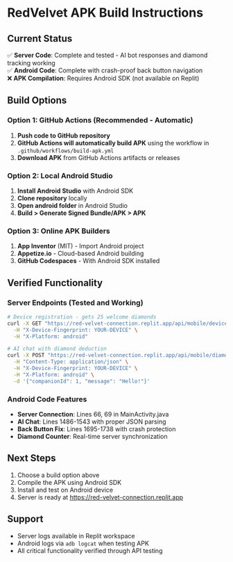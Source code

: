 # RedVelvet APK Build Instructions

## Current Status
✅ **Server Code**: Complete and tested - AI bot responses and diamond tracking working  
✅ **Android Code**: Complete with crash-proof back button navigation  
❌ **APK Compilation**: Requires Android SDK (not available on Replit)

## Build Options

### Option 1: GitHub Actions (Recommended - Automatic)
1. **Push code to GitHub repository**
2. **GitHub Actions will automatically build APK** using the workflow in `.github/workflows/build-apk.yml`
3. **Download APK** from GitHub Actions artifacts or releases

### Option 2: Local Android Studio
1. **Install Android Studio** with Android SDK
2. **Clone repository** locally
3. **Open android folder** in Android Studio
4. **Build > Generate Signed Bundle/APK > APK**

### Option 3: Online APK Builders
1. **App Inventor** (MIT) - Import Android project
2. **Appetize.io** - Cloud-based Android building
3. **GitHub Codespaces** - With Android SDK installed

## Verified Functionality

### Server Endpoints (Tested and Working)
```bash
# Device registration - gets 25 welcome diamonds
curl -X GET "https://red-velvet-connection.replit.app/api/mobile/device-session" \
  -H "X-Device-Fingerprint: YOUR-DEVICE" \
  -H "X-Platform: android"

# AI chat with diamond deduction
curl -X POST "https://red-velvet-connection.replit.app/api/mobile/diamonds/deduct" \
  -H "Content-Type: application/json" \
  -H "X-Device-Fingerprint: YOUR-DEVICE" \
  -H "X-Platform: android" \
  -d '{"companionId": 1, "message": "Hello!"}'
```

### Android Code Features
- **Server Connection**: Lines 66, 69 in MainActivity.java
- **AI Chat**: Lines 1486-1543 with proper JSON parsing
- **Back Button Fix**: Lines 1695-1738 with crash protection
- **Diamond Counter**: Real-time server synchronization

## Next Steps
1. Choose a build option above
2. Compile the APK using Android SDK
3. Install and test on Android device
4. Server is ready at https://red-velvet-connection.replit.app

## Support
- Server logs available in Replit workspace
- Android logs via `adb logcat` when testing APK
- All critical functionality verified through API testing